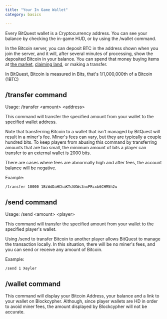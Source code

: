 ```yaml
---
title: "Your In Game Wallet"
category: basics

---
```

Every BitQuest wallet is a Cryptocurrency address. You can see your balance by checking the in-game HUD, or by using the /wallet command.

In the Bitcoin server, you can deposit BTC in the address shown when you join the server, and it will, after several minutes of processing, show the deposited Bitcoin in your balance. You can spend that money buying items at [the market](/wiki/market.html), [claiming land](/wiki/land.html), or making a transfer.

In BitQuest, Bitcoin is measured in Bits, that's 1/1,000,000th of a Bitcoin (1BTC)

/transfer command
------------------
Usage: /transfer \<amount\> \<address\>

This command will transfer the specified amount from your wallet to the specified wallet address.

Note that transferring Bitcoin to a wallet that isn't managed by BitQuest will result in a miner's fee. Miner's fees can vary, but they are typically a couple hundred bits. To keep players from abusing this command by transferring amounts that are too small, the minimum amount of bits a player can transfer to an external wallet is 2000 bits. 

There are cases where fees are abnormally high and after fees, the account balance will be negative.

Example:
````
/transfer 10000 1BiWdDaHChaKTcNXWs3nxPRcxb6CHM5h2u
````

/send command
------------------
Usage: /send \<amount\> \<player\>

This command will transfer the specified amount from your wallet to the specified player's wallet.

Using /send to transfer Bitcoin to another player allows BitQuest to manage the transaction locally. In this situation, there will be no miner's fees, and you can send or receive any amount of Bitcoin.

Example:
````
/send 1 Xeyler
````


/wallet command
-------------------
This command will display your Bitcoin Address, your balance and a link to your wallet on Blockcypher. Although, since player wallets are HD in order to avoid miner fees, the amount displayed by Blockcypher will not be accurate.